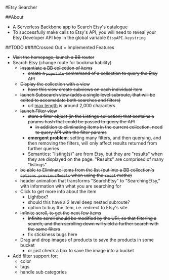 #Etsy Searcher

##About
* A Serverless Backbone app to Search Etsy's catalogue
* To successfully make calls to Etsy's API, you will need to reveal your Etsy Developer API key in the global variable `EtsyAPI.keystring`

##TODO
####Crossed Out = Implemented Features
* ~~Visit the homepage, launch a BB router~~
* Search Etsy (change route for bookmarkability)
    * ~~Instantiate a BB collection of items~~
        * ~~create a `populate` commmand of a collection to query the Etsy API~~
    * ~~Display the collection with a view~~
        * ~~have this view create subviews on each individual item~~
    * ~~launch Subsearch view (adds a single level subroute, that will be edited to accomadate both searches and filters)~~
        * url [max length](http://stackoverflow.com/questions/417142/what-is-the-maximum-length-of-a-url-in-different-browsers) is around 2,000 characters
    * ~~launch Filter view~~
        * ~~store a filter object (in the Listings collection) that contains a params hash that could be passed to query the API~~
            * ~~in addition to eliminating items in the current collection, need to query API with the filter params~~
        * **emergent problem**: setting many filters, and then querying, and then removing the filters, will only affect results returned from further queries
        * Semantics: "listing(s)" are from Etsy, but they are "results" when they are displayed on the page. "Results" are comprised of many "listings"
    * ~~be able to Eliminate items from the list (put into a BB collection's `options.previousModels` when using the `reset` metho)~~
    * header animation that transforms "SearchEtsy" to "SearchingEtsy," with information with what you are searching for
    * Click to get more info about the item
        * Lightbox?
        * should this have a 2 level deep nested subroute?
        * option to buy the item, i.e. redirect to Etsy's site
    * ~~Infinite scroll, to get the next few items~~
        * ~~Infinite scroll should be modified by the URI, so that filtering a search, and then scrolling down will yield a further search with the same filters~~
        * fix stickiness bugs here
    * Drag and drop images of products to save the products in some bucket
        * or just check a box to save the image into a bucket
* Add filter support for:
    * color
    * tags
    * handle sub categories